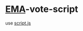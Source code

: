 # [EMA](https://www.mtvema.com/vote)-vote-script
use [script.js](https://github.com/IZSSERAFIM/EMA-vote-script/blob/main/script.js)
